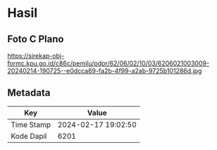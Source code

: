 # Hasil

## Foto C Plano

https://sirekap-obj-formc.kpu.go.id/c86c/pemilu/pdpr/62/06/02/10/03/6206021003009-20240214-190725--e0dcca69-fa2b-4f99-a2ab-9725b101286d.jpg


## Metadata

| Key        | Value               |
| ---------- | ------------------- |
| Time Stamp | 2024-02-17 19:02:50 |
| Kode Dapil | 6201                |



